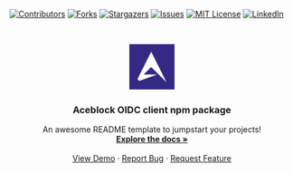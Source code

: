 [![Contributors][contributors-shield]][contributors-url]
[![Forks][forks-shield]][forks-url]
[![Stargazers][stars-shield]][stars-url]
[![Issues][issues-shield]][issues-url]
[![MIT License][license-shield]][license-url]
[![LinkedIn][linkedin-shield]][linkedin-url]


<!-- PROJECT LOGO -->
<br />
<p align="center">
  <a href="https://github.com/aceblockID/aceblock-OIDC-client">
    <img src="images/aceblock_logo.png" alt="Logo" width="80" height="80">
  </a>

  <h3 align="center">Aceblock OIDC client npm package</h3>

  <p align="center">
    An awesome README template to jumpstart your projects!
    <br />
    <a href="https://github.com/othneildrew/Best-README-Template"><strong>Explore the docs »</strong></a>
    <br />
    <br />
    <a href="https://github.com/othneildrew/Best-README-Template">View Demo</a>
    ·
    <a href="https://github.com/othneildrew/Best-README-Template/issues">Report Bug</a>
    ·
    <a href="https://github.com/othneildrew/Best-README-Template/issues">Request Feature</a>
  </p>
</p>






<!-- MARKDOWN LINKS & IMAGES -->
<!-- https://www.markdownguide.org/basic-syntax/#reference-style-links -->
[contributors-shield]: https://img.shields.io/github/contributors/aceblockID/aceblock-OIDC-client.svg?style=for-the-badge
[contributors-url]: https://github.com/aceblockID/aceblock-OIDC-client/graphs/contributors
[forks-shield]: https://img.shields.io/github/forks/aceblockID/aceblock-OIDC-client.svg?style=for-the-badge
[forks-url]: https://github.com/aceblockID/aceblock-OIDC-client/network/members
[stars-shield]: https://img.shields.io/github/stars/aceblockID/aceblock-OIDC-client.svg?style=for-the-badge
[stars-url]: https://github.com/aceblockID/aceblock-OIDC-client/stargazers
[issues-shield]: https://img.shields.io/github/issues/aceblockID/aceblock-OIDC-client.svg?style=for-the-badge
[issues-url]: https://github.com/aceblockID/aceblock-OIDC-client/issues
[license-shield]: https://img.shields.io/github/license/aceblockID/aceblock-OIDC-client.svg?style=for-the-badge
[license-url]: https://github.com/aceblockID/aceblock-OIDC-client/blob/master/LICENSE.txt
[linkedin-shield]: https://img.shields.io/badge/-LinkedIn-black.svg?style=for-the-badge&logo=linkedin&colorB=555
[linkedin-url]: https://www.linkedin.com/company/aceblockcom/
[product-screenshot]: images/screenshot.png
